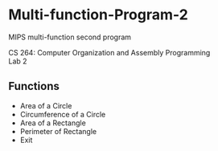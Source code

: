 # Multi-function-Program-2
MIPS multi-function second program

CS 264: Computer Organization and Assembly Programming<br>
Lab 2

Functions
---------
- Area of a Circle
- Circumference of a Circle
- Area of a Rectangle
- Perimeter of Rectangle
- Exit
